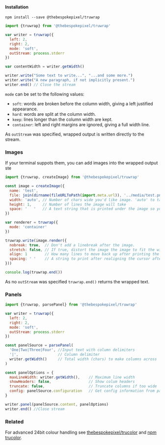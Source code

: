 #### Installation

```shell
npm install --save @thebespokepixel/truwrap
```

```js
import {truwrap} from '@thebespokepixel/truwrap'

var writer = truwrap({
  left: 2,
  right: 2,
  mode: 'soft',
  outStream: process.stderr
})

var contentWidth = writer.getWidth()

writer.write("Some text to write...", "...and some more.")
writer.write("A new paragraph, if not implicitly present.")
writer.end() // Close the stream
```

`mode` can be set to the following values:

- `soft`: words are broken before the column width, giving a left justified appearance.
- `hard`: words are split at the column width.
- `keep`: lines longer than the column width are kept.
- `container`: left and right margins are ignored, giving a full width line.

As `outStream` was specified, wrapped output is written directly to the stream. 

### Images

If your terminal suppots them, you can add images into the wrapped output ste 

```js
import {truwrap, createImage} from '@thebespokepixel/truwrap'

const image = createImage({
  name: 'test',
  file: join(dirname(fileURLToPath(import.meta.url)), '../media/test.png'),
  width: 'auto', // Number of chars wide you'd like image. 'auto' to take it from the image/set height.
  height: 1,     // Number of lines the image will take
  space: '   '   // A text string that is printed under the image so you can flow the wrapped text around it.
})

var renderer = truwrap({
  mode: 'container'
})

truwrap.write(image.render({
  nobreak: true,  // Don't add a linebreak after the image.
  stretch: false, // If true, distort the image the image to fit the width/height
  align: 1        // How many lines to move back up after printing the image.
  spacing: ' '    // A string to print after realigning the cursor after printing the image.
}))

console.log(truwrap.end())
```

As no `outStream` was specified `truwrap.end()` returns the wrapped text. 

### Panels

```js
import {truwrap, parsePanel} from '@thebespokepixel/truwrap'

var writer = truwrap({
  left: 2,
  right: 2,
  mode: 'soft',
  outStream: process.stderr
})

const panelSource = parsePanel(
  'One|Two|Three|Four', //Input text with column delimiters
  '|',                  // Column delimiter
  writer.getWidth()     // Total width (chars) to make columns across
)

const panelOptions = {
  maxLineWidth: writer.getWidth(),    // Maximum line width
  showHeaders: false,                 // Show colum headers
  truncate: false,                    // Truncate columns if too wide
  config: panelSource.configuration   // Get config information from parsePanel()
}

writer.panel(panelSource.content, panelOptions)
writer.end() //Close stream
```

### Related

For advanced 24bit colour handling see [thebespokepixel/trucolor](https://github.com/thebespokepixel/trucolor) and [npm trucolor](https://www.npmjs.com/package/trucolor).
